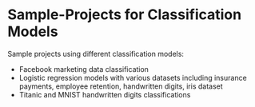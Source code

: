 # Sample-Projects for Classification Models
Sample projects using different classification models:

* Facebook marketing data classification
* Logistic regression models with various datasets including insurance payments, employee retention, handwritten digits, iris dataset
* Titanic and MNIST handwritten digits classifications

